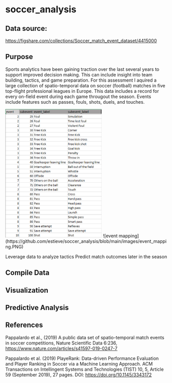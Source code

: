 # soccer_analysis


## Data source:
https://figshare.com/collections/Soccer_match_event_dataset/4415000

## Purpose
Sports analytics have been gaining traction over the last several years to support improved decision making. This can include insight into team building, tactics, and game preparation. For this assessment I aquired a large collection of spatio-temporal data on soccer (football) matches in five top-flight professional leagues in Europe. This data includes a record for every on-field event during each game througout the season. Events include features such as passes, fouls, shots, duels, and touches.

<img src="https://github.com/estieve/soccer_analysis/blob/main/images/event_mapping.PNG" width="300" height="400" >
![event mapping](https://github.com/estieve/soccer_analysis/blob/main/images/event_mapping.PNG)

Leverage data to analyze tactics
Predict match outcomes later in the season


## Compile Data


## Visualization


## Predictive Analysis


## References
Pappalardo et al., (2019) A public data set of spatio-temporal match events in soccer competitions, Nature Scientific Data 6:236, https://www.nature.com/articles/s41597-019-0247-7

Pappalardo et al. (2019) PlayeRank: Data-driven Performance Evaluation and Player Ranking in Soccer via a Machine Learning Approach. ACM Transactions on Intellingent Systems and Technologies (TIST) 10, 5, Article 59 (September 2019), 27 pages. DOI: https://doi.org/10.1145/3343172
